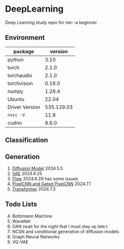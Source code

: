 # DeepLearning
Deep Learning study repo for me--a beginner

## Environment

| package | version |
| --- | --- |
| python | 3.10 |
| torch            |        2.1.0 |
| torchaudio       |        2.1.0 |
| torchvision      |        0.16.0 |
| numpy            |        1.26.4 |
| Ubuntu | 22.04 |
| Driver Version| 535.129.03  |
| `nvcc -V` | 11.8 |
| cudnn | 8.6.0 |

## Classification


## Generation
1. [Diffusion Model](./DDPM/note.md) 2024.5.5
2. [VAE](./VAE/note.md) 2024.6.25
3. [Flow](./Flow/note.md) 2024.6.29 has some issues
4. [PixelCNN and Gated PixelCNN](./PixelCNN/note.md) 2024.7.1
5. [Transformer](./Transformer/note.md) 2024.7.3

## Todo Lists
4. Boltzmann Machine
5. WaveNet
6. GAN (wait for the night that I must stay up late:)
7. NCSN and conditional generation of diffusion models
8. Graph Neural Networks
9. VQ-VAE
